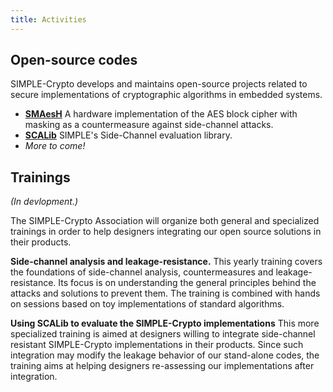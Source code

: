 ```yaml
---
title: Activities
---
```


## Open-source codes

SIMPLE-Crypto develops and maintains open-source projects related to secure
implementations of cryptographic algorithms in embedded systems.

* [**SMAesH**](/projects/smaesh) A hardware implementation of the AES block cipher with masking as a countermeasure against side-channel attacks.
* [**SCALib**](/projects/scalib) SIMPLE's Side-Channel evaluation library.
* *More to come!* 

## Trainings

*(In devlopment.)*

The SIMPLE-Crypto Association will organize both general and specialized trainings in order to help
designers integrating our open source solutions in their products.

**Side-channel analysis and leakage-resistance.** This yearly training
covers the foundations of side-channel analysis, countermeasures and leakage-resistance.
Its focus is on understanding the general principles behind the attacks
and solutions to prevent them. The training is combined with hands on sessions 
based on toy implementations of standard algorithms.

**Using SCALib to evaluate the SIMPLE-Crypto implementations** This more specialized 
training is aimed at designers willing to integrate side-channel resistant
SIMPLE-Crypto implementations in their products. Since such integration may modify the leakage behavior
of our stand-alone codes, the training aims at helping designers re-assessing our implementations
after integration.



<!--
* <strong><em>LR-BC.</em></strong> Leakage-resistant modes of operation are aimed to 
offer security against side-channel analysis while limiting the need of implementation-level
countermeasures. LR-BC is an example of such modes that
leverages the AES co-processor that many 32-bit microcontrollers currently embed.
It limits the number of side-channel traces that an adversary can observe both during
initialization/finalization (thanks to a leakage-resilient PRF) and during the bulk
computation (thanks to a leakage-resilient PRG). The publication on which this design
relies is available [here](https://tches.iacr.org/index.php/TCHES/article/view/8988/){:target="_blank"}.
-->
